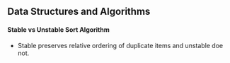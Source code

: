 ## Data Structures and Algorithms



#### Stable vs Unstable Sort Algorithm
* Stable preserves relative ordering of duplicate items and unstable doe not.
